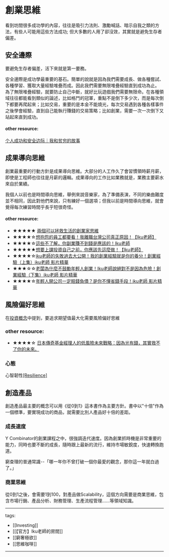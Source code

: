 # 創業思維

看到坊間很多成功學的內容，往往是吸引力法則、激勵喊話、暗示自我之類的方法，有些人可能用這些方法成功;
但大多數的人用了卻沒效，其實就是避免生存者偏差。  

## 安全邊際
要避免生存者偏差，活下來就是第一要務。

安全邊際是成功學最重要的基石。簡單的說就是因為我們需要成長、做各種嘗試、各種學習、獲取大量經驗堆疊而成。因此我們需要無限堆疊經驗直到成功為止。
為了無限堆疊經驗，就要防止自己中斷，就好比玩遊戲我們需要無限命。在各種領域往往都能看到類似的論述，比如格鬥的冠軍，重點不是倒下多少次，而是每次倒下都要再爬起來；比如交易，重要的是本金不能燒光，每次交易遇到各種各樣事件之後學會經驗，直到自己能執行賺錢的交易策略；比如創業，需要一次一次倒下又站起來直到成功。

#### other resource:
[个人成功和安全边际｜我和贫穷的故事](https://www.youtube.com/watch?v=sTQQUKWb0G4)

## 成果導向思維
創業最重要的行動方針是成果導向思維。大部分的人工作久了會習慣領時薪月薪，即使是工程師也往往是月薪的邏輯。成果導向的工作比如業務就是，業務主要薪水來自於業績。

我個人以前也是時間導向思維，舉例來說音樂家，為了準備表演，不同的樂曲難度並不相同，因此對他們來說，只有練好一個選項；但我以前是時間導向思維，就會覺得每次練習時間乎長乎短很奇怪。

#### other resource:
* ★★★★★ [兩個可以拯救生活的創業家思維](https://youtu.be/5yVMIIhRWWA)
* ★★★★☆[想抱怨的員工都要看！我離職台灣公司真正原因！【Iku老師】](https://www.youtube.com/watch?v=iKBGfLlRnxg)
* ★★★★☆[這些不了解，你副業賺不到錢是應該的！Iku老師](https://www.youtube.com/watch?v=ToX4aJnoiZM)
* ★★★★★[想要上課投資自己之前，你應該先這麼做！【Iku老師】](https://youtu.be/gH92fzkvHZM)
* ★★★★☆[iku老師的失敗過去大公開！我的創業經驗就是你的養分！創業經驗（上集）iku老師 影片精華](https://youtu.be/7fdVFwR0kKA)
* ★★★☆☆[老闆為什麼不鼓勵年輕人創業！Iku老師說絕對不是因為危險！創業經驗（下集）iku老師 影片精華](https://youtu.be/-EbKHfrOXzo)
* ★★★★☆[年輕人開公司一定賠錢負債？是你不懂省錢手段！iku老師 影片精華](https://youtu.be/r4zvzb7-0Us)

## 風險偏好思維
在[投資概念](/Content/Social%20Science/Economics/Investing#header-3)中提到，要追求期望值最大化需要風險偏好思維

### other resource:
* ★★★★☆ [日本傳奇基金經理人的低風險未來戰略：因為光有錢，其實救不了你的未來。](https://youtu.be/c7T41eCmmVk)

### 心態
心智韌性[[Resilience]](/Content/Social%20Science/Psychology/Resilience)

## 創造產品
創造產品最主要的概念可以用《從0到1》這本書作為主要方針。書中以"十倍"作為一個標準，要實現成功的商品，就需要比別人產品好十倍的差距。

### 成長速度
Y Combinator的創業課程之中，很強調迭代速度。因為創業抓時機是非常重要的能力，同時也要不斷的成長，隨時跟上最新的流行，維持市場敏銳度，快速轉換跑道。

窮查理的普通常識--「哪一年你不曾打破一個你最愛的觀念，那你這一年就白過了。」

### 商業思維
從0到1之後，會需要1到100，對產品做Scalability，這個方向需要是商業思維，包含市場行銷、產品分析、財務管理、生產流程管理......等領域知識。

---
tags:
  - [[Investing]]
  - [[【官方】Iku老師的房間]]
  - [[窮奢極欲]]
  - [[思維咖啡]]

---
